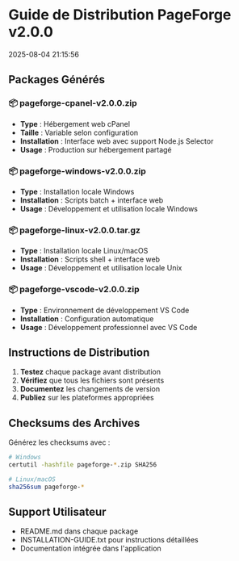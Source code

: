 # Guide de Distribution PageForge v2.0.0
2025-08-04 21:15:56

## Packages Générés

### 📦 pageforge-cpanel-v2.0.0.zip
- **Type** : Hébergement web cPanel
- **Taille** : Variable selon configuration
- **Installation** : Interface web avec support Node.js Selector
- **Usage** : Production sur hébergement partagé

### 📦 pageforge-windows-v2.0.0.zip  
- **Type** : Installation locale Windows
- **Installation** : Scripts batch + interface web
- **Usage** : Développement et utilisation locale Windows

### 📦 pageforge-linux-v2.0.0.tar.gz
- **Type** : Installation locale Linux/macOS
- **Installation** : Scripts shell + interface web  
- **Usage** : Développement et utilisation locale Unix

### 📦 pageforge-vscode-v2.0.0.zip
- **Type** : Environnement de développement VS Code
- **Installation** : Configuration automatique
- **Usage** : Développement professionnel avec VS Code

## Instructions de Distribution

1. **Testez** chaque package avant distribution
2. **Vérifiez** que tous les fichiers sont présents
3. **Documentez** les changements de version
4. **Publiez** sur les plateformes appropriées

## Checksums des Archives

Générez les checksums avec :
```bash
# Windows
certutil -hashfile pageforge-*.zip SHA256

# Linux/macOS  
sha256sum pageforge-*
```

## Support Utilisateur

- README.md dans chaque package
- INSTALLATION-GUIDE.txt pour instructions détaillées
- Documentation intégrée dans l'application
